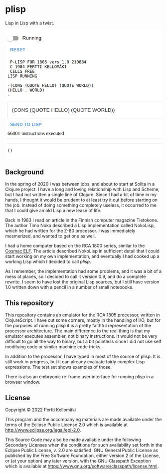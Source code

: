 # plisp

Lisp in Lisp with a twist.

![alt Plisp screenshot](plisp-screenshot.png)

## Background

In the spring of 2020 I was between jobs, and about to start at Solita
in a Clojure project. I have a long and loving relationship with Lisp
and Scheme, but I had not written a single line of Clojure. Since I
had a bit of time in my hands, I thought it would be prudent to at
least try it out before starting on the job.  Instead of doing
something completely useless, it occurred to me that I could give an
old Lisp a new lease of life.

Back in 1983 I read an article in the Finnish computer magazine
Tietokone. The author Timo Noko described a Lisp implementation called
NokoLisp, which he had written for the Z-80 processor. I was
immediately mesmerized, and wanted to get one as well.

I had a home computer based on the RCA 1800 series, similar to the
[Cosmac ELF](https://en.wikipedia.org/wiki/COSMAC_ELF). The article
described NokoLisp in sufficient detail that I could start working on
my own implementation, and eventually I had cooked up a working Lisp
which I decided to call *plisp*.

As I remember, the implementation had some problems, and it was a bit
of a mess at places, so I decided to call it version 0.9, and do a
complete rewrite. I seem to have lost the original Lisp sources, but I
still have version 1.0 written down with a pencil in a number of small
notebooks.

## This repository

This repository contains an emulator for the RCA 1805 processor,
written in ClojureScript. I have cut some corners, mostly in the
handling of I/O, but for the purposes of running plisp it is a pretty
faithful representation of the processor architecture. The main
difference to the real thing is that my emulator executes assembler,
not binary instructions. It would not be very difficult to go all the
way to binary, but a bit pointless since I did not use self modifying
code or similar machine code tricks.

In addition to the processor, I have typed in most of the source of
plisp. It is still work in progress, but it can already evaluate
fairly complex Lisp expressions. The test set shows examples of those.

There is also an embryonic re-frame user interface for running plisp
in a browser window.

## License

Copyright © 2022 Pertti Kellomäki

This program and the accompanying materials are made available under the
terms of the Eclipse Public License 2.0 which is available at
http://www.eclipse.org/legal/epl-2.0.

This Source Code may also be made available under the following Secondary
Licenses when the conditions for such availability set forth in the Eclipse
Public License, v. 2.0 are satisfied: GNU General Public License as published by
the Free Software Foundation, either version 2 of the License, or (at your
option) any later version, with the GNU Classpath Exception which is available
at https://www.gnu.org/software/classpath/license.html.
